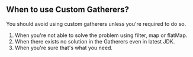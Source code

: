 ## When to use Custom Gatherers?

You should avoid using custom gatherers unless you're required to do so.

1. When you're not able to solve the problem using filter, map or flatMap.
2. When there exists no solution in the Gatherers even in latest JDK.
3. When you're sure that's what you need. 

